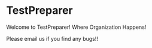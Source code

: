 # TestPreparer
Welcome to TestPreparer!
Where Organization Happens!

Please email us if you find any bugs!!
